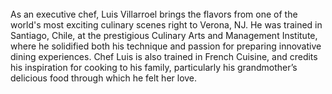 <br/>
As an executive chef, Luis Villarroel brings the flavors from one of the world's most exciting culinary scenes right to Verona, NJ.  He was trained in Santiago, Chile, at the prestigious Culinary Arts and Management Institute, where he solidified both his technique and passion for preparing innovative dining experiences. Chef Luis is also trained in French Cuisine, and credits his inspiration for cooking to his family, particularly his grandmother’s delicious food
through which he felt her love.
